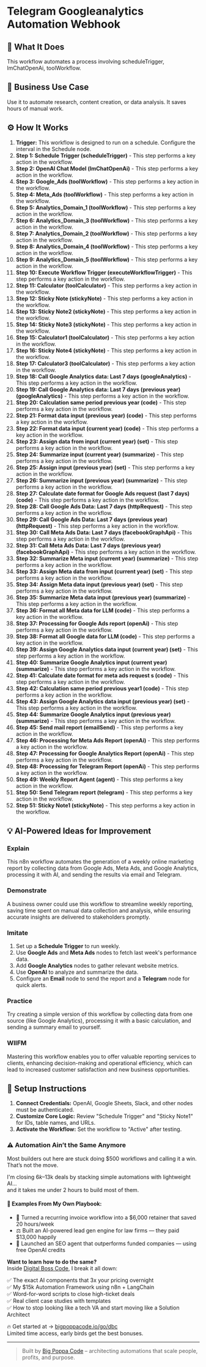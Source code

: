 # Telegram Googleanalytics Automation Webhook

## 🚀 What It Does
This workflow automates a process involving scheduleTrigger, lmChatOpenAi, toolWorkflow.

## 💼 Business Use Case
Use it to automate research, content creation, or data analysis. It saves hours of manual work.

## ⚙️ How It Works
1.  **Trigger:** This workflow is designed to run on a schedule. Configure the interval in the Schedule node.
2. **Step 1: Schedule Trigger (scheduleTrigger)** - This step performs a key action in the workflow.
3. **Step 2: OpenAI Chat Model (lmChatOpenAi)** - This step performs a key action in the workflow.
4. **Step 3: Google_Ads (toolWorkflow)** - This step performs a key action in the workflow.
5. **Step 4: Meta_Ads (toolWorkflow)** - This step performs a key action in the workflow.
6. **Step 5: Analytics_Domain_1 (toolWorkflow)** - This step performs a key action in the workflow.
7. **Step 6: Analytics_Domain_3 (toolWorkflow)** - This step performs a key action in the workflow.
8. **Step 7: Analytics_Domain_2 (toolWorkflow)** - This step performs a key action in the workflow.
9. **Step 8: Analytics_Domain_4 (toolWorkflow)** - This step performs a key action in the workflow.
10. **Step 9: Analytics_Domain_5 (toolWorkflow)** - This step performs a key action in the workflow.
11. **Step 10: Execute Workflow Trigger (executeWorkflowTrigger)** - This step performs a key action in the workflow.
12. **Step 11: Calculator (toolCalculator)** - This step performs a key action in the workflow.
13. **Step 12: Sticky Note (stickyNote)** - This step performs a key action in the workflow.
14. **Step 13: Sticky Note2 (stickyNote)** - This step performs a key action in the workflow.
15. **Step 14: Sticky Note3 (stickyNote)** - This step performs a key action in the workflow.
16. **Step 15: Calculator1 (toolCalculator)** - This step performs a key action in the workflow.
17. **Step 16: Sticky Note4 (stickyNote)** - This step performs a key action in the workflow.
18. **Step 17: Calculator3 (toolCalculator)** - This step performs a key action in the workflow.
19. **Step 18: Call Google Analytics data: Last 7 days (googleAnalytics)** - This step performs a key action in the workflow.
20. **Step 19: Call Google Analytics data: Last 7 days (previous year) (googleAnalytics)** - This step performs a key action in the workflow.
21. **Step 20: Calculation same period previous year (code)** - This step performs a key action in the workflow.
22. **Step 21: Format data input (previous year) (code)** - This step performs a key action in the workflow.
23. **Step 22: Format data input (current year) (code)** - This step performs a key action in the workflow.
24. **Step 23: Assign data from input (current year) (set)** - This step performs a key action in the workflow.
25. **Step 24: Summarize input (current year) (summarize)** - This step performs a key action in the workflow.
26. **Step 25: Assign input (previous year) (set)** - This step performs a key action in the workflow.
27. **Step 26: Summarize input (previous year) (summarize)** - This step performs a key action in the workflow.
28. **Step 27: Calculate date format for Google Ads request (last 7 days) (code)** - This step performs a key action in the workflow.
29. **Step 28: Call Google Ads Data: Last 7 days (httpRequest)** - This step performs a key action in the workflow.
30. **Step 29: Call Google Ads Data: Last 7 days (previous year) (httpRequest)** - This step performs a key action in the workflow.
31. **Step 30: Call Meta Ads Data: Last 7 days (facebookGraphApi)** - This step performs a key action in the workflow.
32. **Step 31: Call Meta Ads Data: Last 7 days (previous year) (facebookGraphApi)** - This step performs a key action in the workflow.
33. **Step 32: Summarize Meta input (current year) (summarize)** - This step performs a key action in the workflow.
34. **Step 33: Assign Meta data from input (current year) (set)** - This step performs a key action in the workflow.
35. **Step 34: Assign Meta data input (previous year) (set)** - This step performs a key action in the workflow.
36. **Step 35: Summarize Meta data input (previous year) (summarize)** - This step performs a key action in the workflow.
37. **Step 36: Format all Meta data for LLM (code)** - This step performs a key action in the workflow.
38. **Step 37: Processing for Google Ads report (openAi)** - This step performs a key action in the workflow.
39. **Step 38: Format all Google data for LLM (code)** - This step performs a key action in the workflow.
40. **Step 39: Assign Google Analytics data input (current year) (set)** - This step performs a key action in the workflow.
41. **Step 40: Summarize Google Analytics input (current year) (summarize)** - This step performs a key action in the workflow.
42. **Step 41: Calculate date format for meta ads request s (code)** - This step performs a key action in the workflow.
43. **Step 42: Calculation same period previous year1 (code)** - This step performs a key action in the workflow.
44. **Step 43: Assign Google Analytics data input (previous year) (set)** - This step performs a key action in the workflow.
45. **Step 44: Summarize Google Analytics input (previous year) (summarize)** - This step performs a key action in the workflow.
46. **Step 45: Send mail report (emailSend)** - This step performs a key action in the workflow.
47. **Step 46: Processing for Meta Ads Report (openAi)** - This step performs a key action in the workflow.
48. **Step 47: Processing for Google Analytics Report (openAi)** - This step performs a key action in the workflow.
49. **Step 48: Processing for Telegram Report (openAi)** - This step performs a key action in the workflow.
50. **Step 49: Weekly Report Agent (agent)** - This step performs a key action in the workflow.
51. **Step 50: Send Telegram report (telegram)** - This step performs a key action in the workflow.
52. **Step 51: Sticky Note1 (stickyNote)** - This step performs a key action in the workflow.

## 💡 AI-Powered Ideas for Improvement
### Explain
This n8n workflow automates the generation of a weekly online marketing report by collecting data from Google Ads, Meta Ads, and Google Analytics, processing it with AI, and sending the results via email and Telegram.

### Demonstrate
A business owner could use this workflow to streamline weekly reporting, saving time spent on manual data collection and analysis, while ensuring accurate insights are delivered to stakeholders promptly.

### Imitate
1. Set up a **Schedule Trigger** to run weekly.
2. Use **Google Ads** and **Meta Ads** nodes to fetch last week's performance data.
3. Add **Google Analytics** nodes to gather relevant website metrics.
4. Use **OpenAI** to analyze and summarize the data.
5. Configure an **Email** node to send the report and a **Telegram** node for quick alerts.

### Practice
Try creating a simple version of this workflow by collecting data from one source (like Google Analytics), processing it with a basic calculation, and sending a summary email to yourself. 

### WIIFM
Mastering this workflow enables you to offer valuable reporting services to clients, enhancing decision-making and operational efficiency, which can lead to increased customer satisfaction and new business opportunities.

## 🔧 Setup Instructions
1. **Connect Credentials:** OpenAI, Google Sheets, Slack, and other nodes must be authenticated.
2. **Customize Core Logic:** Review "Schedule Trigger" and "Sticky Note1" for IDs, table names, and URLs.
3. **Activate the Workflow:** Set the workflow to "Active" after testing.

### ⚠️ Automation Ain’t the Same Anymore

Most builders out here are stuck doing $500 workflows and calling it a win.  
That’s not the move.  

I'm closing $6k–$13k deals by stacking simple automations with lightweight AI...  
and it takes me under 2 hours to build most of them.

#### 🧠 Examples From My Own Playbook:
- 🔁 Turned a recurring invoice workflow into a $6,000 retainer that saved 20 hours/week  
- ⚖️ Built an AI-powered lead gen engine for law firms — they paid $13,000 happily  
- 🚀 Launched an SEO agent that outperforms funded companies — using free OpenAI credits  

**Want to learn how to do the same?**  
Inside [Digital Boss Code](https://bigpoppacode.io/go/dbc), I break it all down:

✅ The exact AI components that 3x your pricing overnight  
✅ My $15k Automation Framework using n8n + LangChain  
✅ Word-for-word scripts to close high-ticket deals  
✅ Real client case studies with templates  
✅ How to stop looking like a tech VA and start moving like a Solution Architect  

🔥 Get started at → [bigpoppacode.io/go/dbc](https://bigpoppacode.io/go/dbc)  
Limited time access, early birds get the best bonuses.

---
> Built by [Big Poppa Code](https://bigpoppacode.io) – architecting automations that scale people, profits, and purpose.
